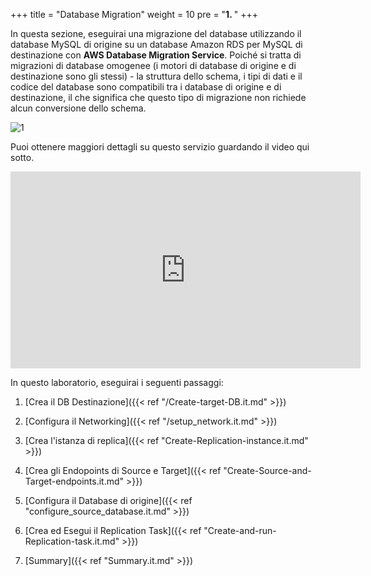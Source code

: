 +++
title = "Database Migration"
weight = 10
pre = "<b>1. </b>"
+++

In questa sezione, eseguirai una migrazione del database utilizzando il database MySQL di origine su un database Amazon RDS per MySQL di destinazione con **AWS Database Migration Service**. Poiché si tratta di migrazioni di database omogenee (i motori di database di origine e di destinazione sono gli stessi) - la struttura dello schema, i tipi di dati e il codice del database sono compatibili tra i database di origine e di destinazione, il che significa che questo tipo di migrazione non richiede alcun conversione dello schema.

![1](/db-mig/DMS-overview.png)

Puoi ottenere maggiori dettagli su questo servizio guardando il video qui sotto.

<center><iframe width="560" height="315" src="https://www.youtube-nocookie.com/embed/zb4GcjEdl8U" frameborder="0" allow="accelerometer; autoplay; encrypted-media; gyroscope; picture-in-picture" allowfullscreen></iframe></center>

In questo laboratorio, eseguirai i seguenti passaggi:

1. [Crea il DB Destinazione]({{< ref "/Create-target-DB.it.md" >}})

2. [Configura il  Networking]({{< ref "/setup_network.it.md" >}})

2. [Crea l'istanza di replica]({{< ref "Create-Replication-instance.it.md" >}})

3. [Crea gli Endopoints di Source e Target]({{< ref "Create-Source-and-Target-endpoints.it.md" >}})

4. [Configura il Database di origine]({{< ref "configure_source_database.it.md" >}})

4. [Crea ed Esegui il Replication Task]({{< ref "Create-and-run-Replication-task.it.md" >}})

5. [Summary]({{< ref "Summary.it.md" >}})
